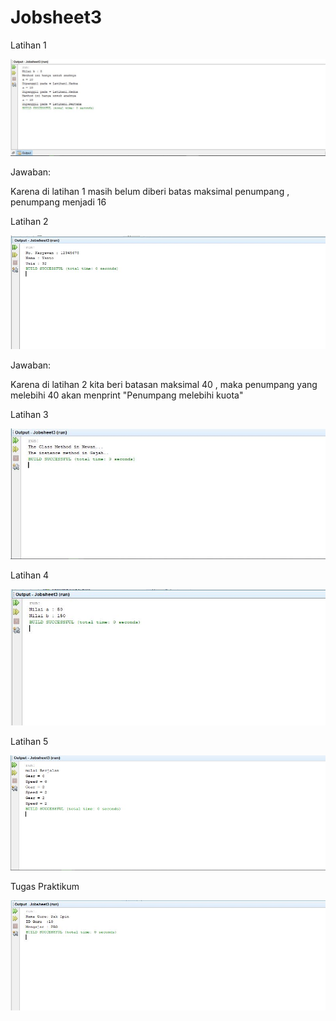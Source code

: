 # Jobsheet3

Latihan 1

![alt text](https://github.com/akuian/Jobsheet3/blob/master/Latihan1.JPG)

Jawaban:

Karena di latihan 1 masih belum diberi batas maksimal penumpang , penumpang menjadi 16

Latihan 2

![alt text](https://github.com/akuian/Jobsheet3/blob/master/Latihan2.JPG)

Jawaban:

Karena di latihan 2 kita beri batasan maksimal 40 , maka penumpang yang melebihi 40 akan menprint "Penumpang melebihi kuota"

Latihan 3

![alt text](https://github.com/akuian/Jobsheet3/blob/master/Latihan3.JPG)

Latihan 4

![alt text](https://github.com/akuian/Jobsheet3/blob/master/Latihan4.JPG)

Latihan 5

![alt text](https://github.com/akuian/Jobsheet3/blob/master/Latihan5.JPG)

Tugas Praktikum

![alt text](https://github.com/akuian/Jobsheet3/blob/master/TugasPraktikum.JPG)
